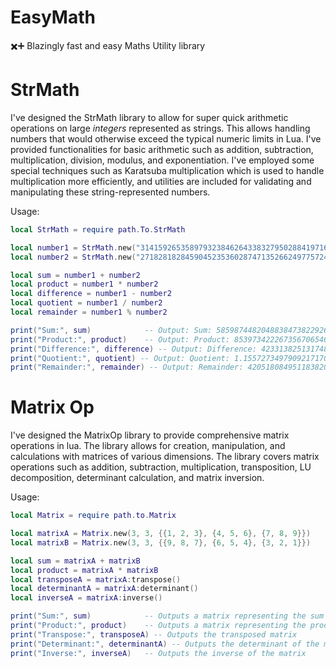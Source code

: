 # EasyMath
✖️➕ Blazingly fast and easy Maths Utility library

# StrMath
I've designed the StrMath library to allow for super quick arithmetic operations on large _integers_ represented as strings. This allows handling numbers that would otherwise exceed the typical numeric limits in Lua. I've provided functionalities for basic arithmetic such as addition, subtraction, multiplication, division, modulus, and exponentiation. I've employed some special techniques such as Karatsuba multiplication which is used to handle multiplication more efficiently, and utilities are included for validating and manipulating these string-represented numbers.

Usage:
```lua
local StrMath = require path.To.StrMath

local number1 = StrMath.new("31415926535897932384626433832795028841971693993751058209749445923078164062862089986280")
local number2 = StrMath.new("27182818284590452353602874713526624977572470936999595749669676277240766303535475945713")

local sum = number1 + number2
local product = number1 * number2
local difference = number1 - number2
local quotient = number1 / number2
local remainder = number1 % number2

print("Sum:", sum)            -- Output: Sum: 58598744820488384738229268546321653819544164930750653957419122200348930406408919972
print("Product:", product)    -- Output: Product: 8539734222673567065463550869546574495034888535765114961879601127067743044893204848617875072216249073013374895871952806582723184
print("Difference:", difference) -- Output: Difference: 42331382513174800431023590192684038762599230956815024588187847048406337253557137667
print("Quotient:", quotient) -- Output: Quotient: 1.15572734979092171709317072861359384154890420539925378682752234057380300685082454856
print("Remainder:", remainder) -- Output: Remainder: 42051808495118382020514540926987021367060802777631052526762208498189906616608558082
```

# Matrix Op
I've designed the MatrixOp library to provide comprehensive matrix operations in lua. The library allows for creation, manipulation, and calculations with matrices of various dimensions. The library covers matrix operations such as addition, subtraction, multiplication, transposition, LU decomposition, determinant calculation, and matrix inversion. 

Usage:
```lua
local Matrix = require path.to.Matrix

local matrixA = Matrix.new(3, 3, {{1, 2, 3}, {4, 5, 6}, {7, 8, 9}})
local matrixB = Matrix.new(3, 3, {{9, 8, 7}, {6, 5, 4}, {3, 2, 1}})

local sum = matrixA + matrixB
local product = matrixA * matrixB
local transposeA = matrixA:transpose()
local determinantA = matrixA:determinant()
local inverseA = matrixA:inverse()

print("Sum:", sum)            -- Outputs a matrix representing the sum
print("Product:", product)    -- Outputs a matrix representing the product
print("Transpose:", transposeA) -- Outputs the transposed matrix
print("Determinant:", determinantA) -- Outputs the determinant of the matrix
print("Inverse:", inverseA)   -- Outputs the inverse of the matrix
```
